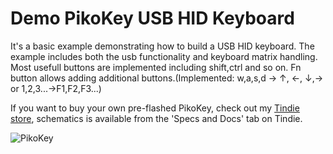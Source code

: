 # Demo PikoKey USB HID Keyboard

It's a basic example demonstrating how to build a USB HID keyboard. The example includes both the usb functionality and keyboard matrix handling. Most usefull buttons are implemented including shift,ctrl and so on. Fn button allows adding additional buttons.(Implemented: w,a,s,d ->  ↑, ←, ↓,→  or 1,2,3...->F1,F2,F3...)

If you want to buy your own pre-flashed PikoKey, check out my [Tindie store](https://www.tindie.com/products/allexok/pikokey-mini-hid-usb-mechanical-keyboard/), schematics is available from the 'Specs and Docs' tab on Tindie.

![PikoKey](https://raw.githubusercontent.com/allexoK/productImages/main/pikokey.jpg)




